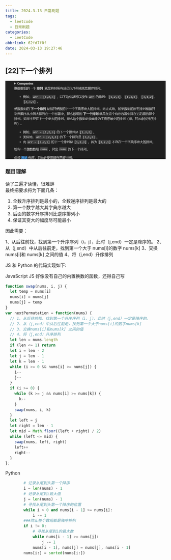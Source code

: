 ```yaml
---
title: 2024.3.13 日常刷题
tags:
  - leetcode
  - 日常刷题
categories:
  - LeetCode
abbrlink: 62fd7f0f
date: 2024-03-13 19:27:46
---
```


<!-- @format -->

## [22]下一个排列

<!--more-->

![下一个排列题目](../images/blog-2024-03-13-19-34-09.png)

### 题目理解

读了三遍才读懂，很难蚌  
最终把要求捋为下面几条：

1. 全数升序排列是最小的，全数逆序排列是最大的
2. 第一个数字越大其字典序越大
3. 后面的数字升序排列比逆序排列小
4. 保证其变大的幅度尽可能最小

因此需要：

1、从后往前找，找到第一个升序序列（i，j），此时（j,end）一定是降序的。
2、从（j,end）中从后往前走，找到第一个大于 nums[i]的数字 nums[k]
3、交换 nums[i]和 nums[k] 之间的值
4、将（j,end）升序排列

JS 和 Python 的代码实现如下:

JavaScript
JS 好像没有自己的内置换数的函数，还得自己写

```JavaScript
function swap(nums, i, j) {
  let temp = nums[i]
  nums[i] = nums[j]
  nums[j] = temp
}
var nextPermutation = function(nums) {
  // 1、从后往前找，找到第一个升序序列（i，j），此时（j,end）一定是降序的。
  // 2、从（j,end）中从后往前走，找到第一个大于nums[i]的数字nums[k]
  // 3、交换nums[i]和nums[k] 之间的值
  // 4、将（j,end）升序排列
  let len = nums.length
  if (len <= 1) return
  let i = len - 2
  let j = len - 1
  let k = len - 1
  while (i >= 0 && nums[i] >= nums[j]) {
    i--
    j--
  }
  if (i >= 0) {
    while (k >= j && nums[i] >= nums[k]) {
      k--
    }
    swap(nums, i, k)
  }
  let left = j
  let right = len - 1
  let mid = Math.floor((left + right) / 2)
  while (left <= mid) {
    swap(nums, left, right)
    left++
    right--
  }
};
```

Python

```python
        # 记录从尾到头第一个降序
        i = len(nums) - 1
        # 记录从尾到i最大值
        j = len(nums) - 1
        # 寻找从尾到头第一个降序的位置
        while i > 0 and nums[i - 1] >= nums[i]:
            i -= 1
        ###防止整个数组都是降序排列
        if i != 0:
            # 寻找从尾到i的最大数
            while nums[i - 1] >= nums[j]:
                j -= 1
            nums[i - 1], nums[j] = nums[j], nums[i - 1]
        nums[i:] = sorted(nums[i:])

```
